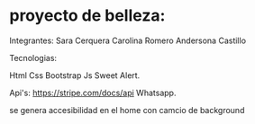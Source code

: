 # proyecto de belleza:

Integrantes:
Sara Cerquera
Carolina Romero
Andersona Castillo

Tecnologias:

Html
Css
Bootstrap
Js
Sweet Alert.

Api's:
https://stripe.com/docs/api
Whatsapp.

se genera accesibilidad en el home con camcio de background
